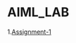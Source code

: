# AIML_LAB

1.[Assignment-1](https://github.com/naresh681/AIML_LAB/blob/main/Lab01-AIML%20(2).ipynb)
